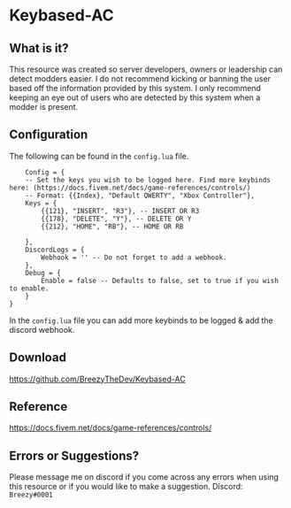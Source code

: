 # Keybased-AC

## What is it?

This resource was created so server developers, owners or leadership can detect modders easier. I do not recommend kicking or banning the user based off the information provided by this system. I only recommend keeping an eye out of users who are detected by this system when a modder is present.

## Configuration

The following can be found in the ``config.lua`` file.
```
    Config = {
    -- Set the keys you wish to be logged here. Find more keybinds here: (https://docs.fivem.net/docs/game-references/controls/)
    -- Format: {{Index}, "Default QWERTY", "Xbox Controller"},
    Keys = {
        {{121}, "INSERT", "R3"}, -- INSERT OR R3
        {{178}, "DELETE", "Y"}, -- DELETE OR Y
        {{212}, "HOME", "RB"}, -- HOME OR RB

    },
    DiscordLogs = {
        Webhook = '' -- Do not forget to add a webhook.
    },
    Debug = {
        Enable = false -- Defaults to false, set to true if you wish to enable.
    }
}
```
In the ``config.lua`` file you can add more keybinds to be logged & add the discord webhook.

## Download
https://github.com/BreezyTheDev/Keybased-AC

## Reference
https://docs.fivem.net/docs/game-references/controls/

## Errors or Suggestions?
Please message me on discord if you come across any errors when using this resource or if you would like to make a suggestion.
Discord: `Breezy#0001`


